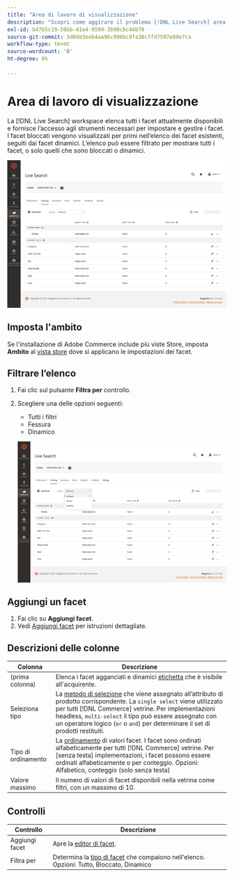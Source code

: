 ```yaml
---
title: "Area di lavoro di visualizzazione"
description: "Scopri come aggirare il problema [!DNL Live Search] area di lavoro di targeting."
exl-id: b47b5c19-59bb-41e4-9599-3b90cbc44b70
source-git-commit: 3d0de3eeb4aa96c996bc9fa38cffd7597e89e7ca
workflow-type: tm+mt
source-wordcount: '0'
ht-degree: 0%

---
```


# Area di lavoro di visualizzazione

La [!DNL Live Search] workspace elenca tutti i facet attualmente disponibili e fornisce l’accesso agli strumenti necessari per impostare e gestire i facet. I facet bloccati vengono visualizzati per primi nell’elenco dei facet esistenti, seguiti dai facet dinamici. L’elenco può essere filtrato per mostrare tutti i facet, o solo quelli che sono bloccati o dinamici.

![Area di lavoro di targeting](assets/faceting-workspace.png)

## Imposta l&#39;ambito

Se l&#39;installazione di Adobe Commerce include più viste Store, imposta **Ambito** al [vista store](https://experienceleague.adobe.com/docs/commerce-admin/start/setup/websites-stores-views.html#scope-settings) dove si applicano le impostazioni dei facet.

## Filtrare l’elenco

1. Fai clic sul pulsante **Filtra per** controllo.
1. Scegliere una delle opzioni seguenti:

   * Tutti i filtri
   * Fessura
   * Dinamico

   ![Area di lavoro di targeting](assets/facets-filter-by.png)

## Aggiungi un facet

1. Fai clic su **Aggiungi facet**.
1. Vedi [Aggiungi facet](facets-add.md) per istruzioni dettagliate.

## Descrizioni delle colonne

| Colonna | Descrizione |
|--- |--- |
| (prima colonna) | Elenca i facet agganciati e dinamici [etichetta](facets-type.md) che è visibile all&#39;acquirente. |
| Seleziona tipo | La [metodo di selezione](facets-type.md) che viene assegnato all’attributo di prodotto corrispondente. La `single select` viene utilizzato per tutti [!DNL Commerce] vetrine. Per implementazioni headless, `multi-select` il tipo può essere assegnato con un operatore logico (`or` o `and`) per determinare il set di prodotti restituiti. |
| Tipo di ordinamento | La [ordinamento](facets-type.md) di valori facet. I facet sono ordinati alfabeticamente per tutti [!DNL Commerce] vetrine. Per [senza testa] implementazioni, i facet possono essere ordinati alfabeticamente o per conteggio. Opzioni: Alfabetico, conteggio (solo senza testa) |
| Valore massimo | Il numero di valori di facet disponibili nella vetrina come filtri, con un massimo di 10. |

## Controlli

| Controllo | Descrizione |
|--- |--- |
| Aggiungi facet | Apre la [editor di facet](facets-add.md). |
| Filtra per | Determina la [tipo di facet](facets-type.md) che compaiono nell&#39;elenco. Opzioni: Tutto, Bloccato, Dinamico |
